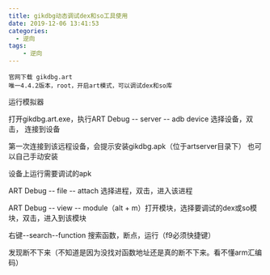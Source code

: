 ```yaml
---
title: gikdbg动态调试dex和so工具使用
date: 2019-12-06 13:41:53
categories:
  - 逆向
tags:
	- 逆向
---
```

	
	官网下载 gikdbg.art
	唯一4.4.2版本，root，开启art模式，可以调试dex和so库
	
运行模拟器

打开gikdbg.art.exe，执行ART Debug -- server -- adb device 选择设备，双击， 连接到设备

第一次连接到该远程设备，会提示安装gikdbg.apk（位于artserver目录下）
	也可以自己手动安装
	
设备上运行需要调试的apk

ART Debug -- file -- attach 选择进程，双击，进入该进程

ART Debug -- view -- module（alt + m）打开模块，选择要调试的dex或so模块，双击，进入到该模块

右键--search--function 搜索函数，断点，运行（f9必须快捷键）

发现断不下来（不知道是因为没找对函数地址还是真的断不下来。看不懂arm汇编码）
